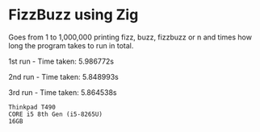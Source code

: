 # FizzBuzz using Zig

Goes from 1 to 1,000,000 printing fizz, buzz, fizzbuzz or n and times how long
the program takes to run in total.

1st run - Time taken: 5.986772s

2nd run - Time taken: 5.848993s

3rd run - Time taken: 5.864538s

```
Thinkpad T490
CORE i5 8th Gen (i5-8265U)
16GB
```
